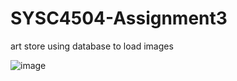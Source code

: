 # SYSC4504-Assignment3
art store using database to load images


![image](https://user-images.githubusercontent.com/67344551/153099444-d09d58e3-88c1-40df-a46b-8afacdf20aa8.png)
